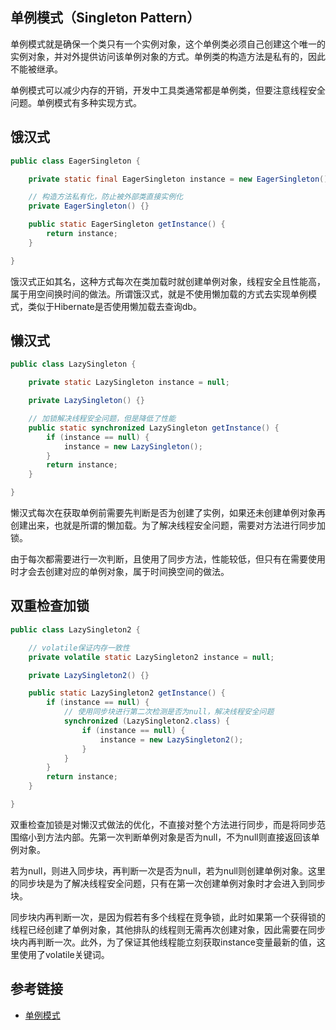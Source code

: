 <!--
date: 2021-12-08T22:34:12+08:00
lastmod: 2021-12-09T22:34:12+08:00
-->
## 单例模式（Singleton Pattern）

单例模式就是确保一个类只有一个实例对象，这个单例类必须自己创建这个唯一的实例对象，并对外提供访问该单例对象的方式。单例类的构造方法是私有的，因此不能被继承。

单例模式可以减少内存的开销，开发中工具类通常都是单例类，但要注意线程安全问题。单例模式有多种实现方式。

## 饿汉式

```java
public class EagerSingleton {

    private static final EagerSingleton instance = new EagerSingleton();

    // 构造方法私有化，防止被外部类直接实例化
    private EagerSingleton() {}

    public static EagerSingleton getInstance() {
        return instance;
    }

}
```

饿汉式正如其名，这种方式每次在类加载时就创建单例对象，线程安全且性能高，属于用空间换时间的做法。所谓饿汉式，就是不使用懒加载的方式去实现单例模式，类似于Hibernate是否使用懒加载去查询db。

## 懒汉式

```java
public class LazySingleton {

    private static LazySingleton instance = null;

    private LazySingleton() {}

    // 加锁解决线程安全问题，但是降低了性能
    public static synchronized LazySingleton getInstance() {
        if (instance == null) {
            instance = new LazySingleton();
        }
        return instance;
    }

}
```

懒汉式每次在获取单例前需要先判断是否为创建了实例，如果还未创建单例对象再创建出来，也就是所谓的懒加载。为了解决线程安全问题，需要对方法进行同步加锁。

由于每次都需要进行一次判断，且使用了同步方法，性能较低，但只有在需要使用时才会去创建对应的单例对象，属于时间换空间的做法。

## 双重检查加锁

```java
public class LazySingleton2 {

    // volatile保证内存一致性
    private volatile static LazySingleton2 instance = null;

    private LazySingleton2() {}

    public static LazySingleton2 getInstance() {
        if (instance == null) {
            // 使用同步块进行第二次检测是否为null，解决线程安全问题
            synchronized (LazySingleton2.class) {
                if (instance == null) {
                    instance = new LazySingleton2();
                }
            }
        }
        return instance;
    }

}
```

双重检查加锁是对懒汉式做法的优化，不直接对整个方法进行同步，而是将同步范围缩小到方法内部。先第一次判断单例对象是否为null，不为null则直接返回该单例对象。

若为null，则进入同步块，再判断一次是否为null，若为null则创建单例对象。这里的同步块是为了解决线程安全问题，只有在第一次创建单例对象时才会进入到同步块。

同步块内再判断一次，是因为假若有多个线程在竞争锁，此时如果第一个获得锁的线程已经创建了单例对象，其他排队的线程则无需再次创建对象，因此需要在同步块内再判断一次。此外，为了保证其他线程能立刻获取instance变量最新的值，这里使用了volatile关键词。

## 参考链接

* [单例模式](https://www.runoob.com/design-pattern/singleton-pattern.html)